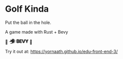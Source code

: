 # Golf Kinda

Put the ball in the hole.

A game made with Rust + Bevy 

🦀 <img src="https://raw.githubusercontent.com/bevyengine/bevy/main/assets/branding/bevy_logo_light.svg" alt="alt text" width="whatever" height="16px"> 💖


Try it out at:
https://yornaath.github.io/edu-front-end-3/
